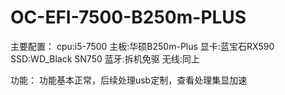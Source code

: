 # OC-EFI-7500-B250m-PLUS

主要配置：
  cpu:i5-7500
  主板:华硕B250m-Plus
  显卡:蓝宝石RX590
  SSD:WD_Black SN750
  蓝牙:拆机免驱
  无线:同上
  
功能：
  功能基本正常，后续处理usb定制，查看处理集显加速
  
  
